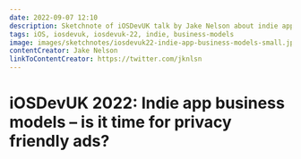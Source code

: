 ```yaml
---
date: 2022-09-07 12:10
description: Sketchnote of iOSDevUK talk by Jake Nelson about indie app business models
tags: iOS, iosdevuk, iosdevuk-22, indie, business-models
image: images/sketchnotes/iosdevuk22-indie-app-business-models-small.jpg
contentCreator: Jake Nelson
linkToContentCreator: https://twitter.com/jknlsn
---
```


# iOSDevUK 2022: Indie app business models – is it time for privacy friendly ads?
